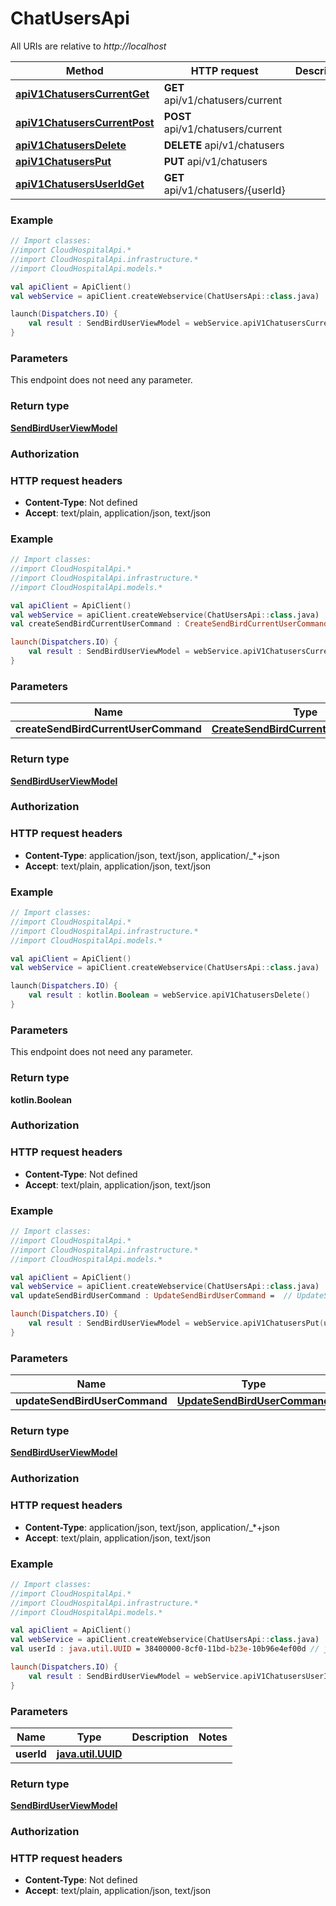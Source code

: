 # ChatUsersApi

All URIs are relative to *http://localhost*

Method | HTTP request | Description
------------- | ------------- | -------------
[**apiV1ChatusersCurrentGet**](ChatUsersApi.md#apiV1ChatusersCurrentGet) | **GET** api/v1/chatusers/current | 
[**apiV1ChatusersCurrentPost**](ChatUsersApi.md#apiV1ChatusersCurrentPost) | **POST** api/v1/chatusers/current | 
[**apiV1ChatusersDelete**](ChatUsersApi.md#apiV1ChatusersDelete) | **DELETE** api/v1/chatusers | 
[**apiV1ChatusersPut**](ChatUsersApi.md#apiV1ChatusersPut) | **PUT** api/v1/chatusers | 
[**apiV1ChatusersUserIdGet**](ChatUsersApi.md#apiV1ChatusersUserIdGet) | **GET** api/v1/chatusers/{userId} | 





### Example
```kotlin
// Import classes:
//import CloudHospitalApi.*
//import CloudHospitalApi.infrastructure.*
//import CloudHospitalApi.models.*

val apiClient = ApiClient()
val webService = apiClient.createWebservice(ChatUsersApi::class.java)

launch(Dispatchers.IO) {
    val result : SendBirdUserViewModel = webService.apiV1ChatusersCurrentGet()
}
```

### Parameters
This endpoint does not need any parameter.

### Return type

[**SendBirdUserViewModel**](SendBirdUserViewModel.md)

### Authorization



### HTTP request headers

 - **Content-Type**: Not defined
 - **Accept**: text/plain, application/json, text/json




### Example
```kotlin
// Import classes:
//import CloudHospitalApi.*
//import CloudHospitalApi.infrastructure.*
//import CloudHospitalApi.models.*

val apiClient = ApiClient()
val webService = apiClient.createWebservice(ChatUsersApi::class.java)
val createSendBirdCurrentUserCommand : CreateSendBirdCurrentUserCommand =  // CreateSendBirdCurrentUserCommand | 

launch(Dispatchers.IO) {
    val result : SendBirdUserViewModel = webService.apiV1ChatusersCurrentPost(createSendBirdCurrentUserCommand)
}
```

### Parameters

Name | Type | Description  | Notes
------------- | ------------- | ------------- | -------------
 **createSendBirdCurrentUserCommand** | [**CreateSendBirdCurrentUserCommand**](CreateSendBirdCurrentUserCommand.md)|  | [optional]

### Return type

[**SendBirdUserViewModel**](SendBirdUserViewModel.md)

### Authorization



### HTTP request headers

 - **Content-Type**: application/json, text/json, application/_*+json
 - **Accept**: text/plain, application/json, text/json




### Example
```kotlin
// Import classes:
//import CloudHospitalApi.*
//import CloudHospitalApi.infrastructure.*
//import CloudHospitalApi.models.*

val apiClient = ApiClient()
val webService = apiClient.createWebservice(ChatUsersApi::class.java)

launch(Dispatchers.IO) {
    val result : kotlin.Boolean = webService.apiV1ChatusersDelete()
}
```

### Parameters
This endpoint does not need any parameter.

### Return type

**kotlin.Boolean**

### Authorization



### HTTP request headers

 - **Content-Type**: Not defined
 - **Accept**: text/plain, application/json, text/json




### Example
```kotlin
// Import classes:
//import CloudHospitalApi.*
//import CloudHospitalApi.infrastructure.*
//import CloudHospitalApi.models.*

val apiClient = ApiClient()
val webService = apiClient.createWebservice(ChatUsersApi::class.java)
val updateSendBirdUserCommand : UpdateSendBirdUserCommand =  // UpdateSendBirdUserCommand | 

launch(Dispatchers.IO) {
    val result : SendBirdUserViewModel = webService.apiV1ChatusersPut(updateSendBirdUserCommand)
}
```

### Parameters

Name | Type | Description  | Notes
------------- | ------------- | ------------- | -------------
 **updateSendBirdUserCommand** | [**UpdateSendBirdUserCommand**](UpdateSendBirdUserCommand.md)|  | [optional]

### Return type

[**SendBirdUserViewModel**](SendBirdUserViewModel.md)

### Authorization



### HTTP request headers

 - **Content-Type**: application/json, text/json, application/_*+json
 - **Accept**: text/plain, application/json, text/json




### Example
```kotlin
// Import classes:
//import CloudHospitalApi.*
//import CloudHospitalApi.infrastructure.*
//import CloudHospitalApi.models.*

val apiClient = ApiClient()
val webService = apiClient.createWebservice(ChatUsersApi::class.java)
val userId : java.util.UUID = 38400000-8cf0-11bd-b23e-10b96e4ef00d // java.util.UUID | 

launch(Dispatchers.IO) {
    val result : SendBirdUserViewModel = webService.apiV1ChatusersUserIdGet(userId)
}
```

### Parameters

Name | Type | Description  | Notes
------------- | ------------- | ------------- | -------------
 **userId** | [**java.util.UUID**](.md)|  |

### Return type

[**SendBirdUserViewModel**](SendBirdUserViewModel.md)

### Authorization



### HTTP request headers

 - **Content-Type**: Not defined
 - **Accept**: text/plain, application/json, text/json

